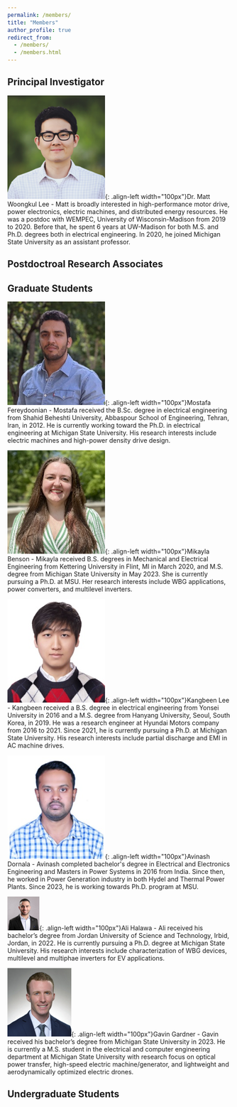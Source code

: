 ```yaml
---
permalink: /members/
title: "Members"
author_profile: true
redirect_from: 
  - /members/
  - /members.html
---
```

Principal Investigator
-----
![matt](images/mwl.png){: .align-left width="100px"}Dr. Matt Woongkul Lee - Matt is broadly interested in high-performance motor drive, power electronics, electric machines, and distributed energy resources. He was a postdoc with WEMPEC, University of Wisconsin-Madison from 2019 to 2020. Before that, he spent 6 years at UW-Madison for both M.S. and Ph.D. degrees both in electrical engineering. In 2020, he joined Michigan State University as an assistant professor. 

Postdoctroal Research Associates
-----

Graduate Students
-----
![mostafa](images/mf.png){: .align-left width="100px"}Mostafa Fereydoonian - Mostafa received the B.Sc. degree in electrical engineering from Shahid Beheshti University, Abbaspour School of Engineering, Tehran, Iran, in 2012. He is currently working toward the Ph.D. in electrical engineering at Michigan State University. His research interests include electric machines and high-power density drive design.

![mikayla](images/mb.png){: .align-left width="100px"}Mikayla Benson - Mikayla received B.S. degrees in Mechanical and Electrical Engineering from Kettering University in Flint, MI in March 2020, and M.S. degree from Michigan State University in May 2023. She is currently pursuing a Ph.D. at MSU. Her research interests include WBG applications, power converters, and multilevel inverters.

![kangbeen](images/kbl.png){: .align-left width="100px"}Kangbeen Lee - Kangbeen received a B.S. degree in electrical engineering from Yonsei University in 2016 and a M.S. degree from Hanyang University, Seoul, South Korea, in 2019. He was a research engineer at Hyundai Motors company from 2016 to 2021. Since 2021, he is currently pursuing a Ph.D. at Michigan State University. His research interests include partial discharge and EMI in AC machine drives.

![avinash](images/ad.png){: .align-left width="100px"}Avinash Dornala - Avinash completed bachelor's degree in Electrical and Electronics Engineering and Masters in Power Systems in 2016 from India. Since then, he worked in Power Generation industry in both Hydel and Thermal Power Plants. Since 2023, he is working towards Ph.D. program at MSU.

![ali](images/ah.png){: .align-left width="100px"}Ali Halawa - Ali received his bachelor’s degree from Jordan University of Science and Technology, Irbid, Jordan, in 2022. He is currently pursuing a Ph.D. degree at Michigan State University. His research interests include characterization of WBG devices, multilevel and multiphae inverters for EV applications.

![gavin](images/gg.png){: .align-left width="100px"}Gavin Gardner - Gavin received his bachelor’s degree from Michigan State University in 2023. He is currently a M.S. student in the electrical and computer engineering department at Michigan State University with research focus on optical power transfer, high-speed electric machine/generator, and lightweight and aerodynamically optimized electric drones.

Undergraduate Students
-----
